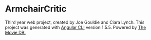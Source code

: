 # ArmchairCritic

Third year web project, created by Joe Gouldie and Ciara Lynch.
This project was generated with [Angular CLI](https://github.com/angular/angular-cli) version 1.5.5.
Powered by [The Movie DB.](https://www.themoviedb.org/)
